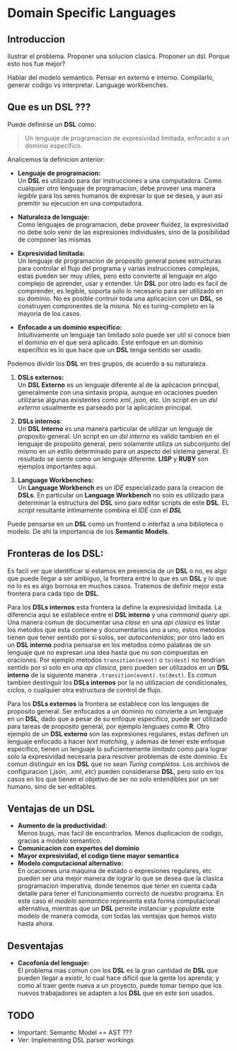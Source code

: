 # Domain Specific Languages

## Introduccion

Ilustrar el problema. Proponer una solucion clasica. Proponer un dsl. Porque
esto nos fue mejor?

Hablar del modelo semantico. Pensar en externo e interno. Compilarlo, generar
codigo vs interpretar. Language workbenches.

## Que es un DSL ???

Puede definirse un **DSL** como:

> Un lenguaje de programacion de expresividad limitada, enfocado a un dominio
> especifico.

Analicemos la definicion anterior:

- **Lenguaje de programacion:**  
  Un **DSL** es utilizado para dar instrucciones a una computadora. Como
  cualquier otro lenguaje de programacion, debe proveer una manera _legible_
  para los seres humanos de expresar lo que se desea, y aun asi premitir su
  ejecucion en una computadora.

- **Naturaleza de lenguaje:**  
  Como lenguajes de programacion, debe proveer fluidez, la expresividad no
  debe solo venir de las expresiones individuales, sino de la posibilidad de
  componer las mismas

- **Expresividad limitada:**  
  Un lenguaje de programacion de proposito general posee estructuras para
  controlar el flujo del programa y varias instrucciones complejas, estas
  pueden ser muy utiles, pero esto convierte al lenguaje en algo complejo de
  aprender, usar y entender. Un **DSL** por otro lado es facil de comprender,
  es legible, soporta solo lo necesario para ser utilizado en su dominio. No
  es posible contruir toda una aplicacion con un **DSL**, se construyen
  componentes de la misma. No es turing-completo en la mayoria de los casos.

- **Enfocado a un dominio especifico:**  
  Intuitivamente un lenguaje tan limitado solo puede ser util si conoce bien
  el dominio en el que sera aplicado. Este enfoque en un dominio especifico
  es lo que hace que un **DSL** tenga sentido ser usado.

Podemos dividir los **DSL** en tres grupos, de acuerdo a su naturaleza.

1. **DSLs externos:**  
   Un **DSL Externo** es un lenguaje diferente al de la aplicacion principal,
   generalmente con una sintaxis propia, aunque en ocaciones pueden
   utilizarse algunas existentes como _xml_, _json_, etc. Un script en un
   _dsl externo_ usualmente es parseado por la aplicacion principal.

2. **DSLs internos**:  
   Un **DSL Interno** es una manera particular de utilizar un lenguaje de
   proposito general. Un script en un _dsl interno_ es valido tambien en el
   lenguaje de proposito general, pero solamente utiliza un subconjunto del
   mismo en un estilo determinado para un aspecto del sistema general. El
   resultado se siente como un lenguaje diferente. **LISP** y **RUBY** son
   ejemplos importantes aqui.

3. **Language Workbenches:**  
   Un **Language Workbench** es un _IDE_ especializado para la creacion de
   **DSLs**. En particular un **Language Workbench** no solo es utilizado
   para determinar la estructura del **DSL** sino para editar scripts de este
   **DSL**. EL _script_ resultante intimamente combina el _IDE_ con el
   _**DSL**_

Puede pensarse en un **DSL** como un frontend o interfaz a una biblioteca o
modelo. De ahi la importancia de los **Semantic Models**.

## Fronteras de los DSL:

Es facil ver que identificar si estamos en presencia de un **DSL** o no, es
algo que puede llegar a ser ambiguo, la frontera entre lo que es un **DSL** y
lo que no lo es es algo borrosa en muchos casos. Tratemos de definir mejor
esta frontera para cada tipo de **DSL**.

Para los **DSLs internos** esta frontera la define la expresividad limitada.
La diferencia aqui se establece entre el **DSL interno** y una _command query
api_. Una manera comun de documentar una _clase_ en una _api clasica_ es
listar los metodos que esta contiene y documentarlos uno a uno, estos metodos
tienen que tener sentido por si solos, ser _autocontenidos_; por otro lado en
un **DSL interno** podria pensarse en los metodos como palabras de un
lenguaje que no expresan una idea hasta que no son compuestas en oraciones.
Por ejemplo metodos `transition(event)` o `to(dest)` no tendrian sentido por
si solo en una _api clasica_, pero pueden ser utilizados en un **DSL
interno** de la siguiente manera `.transition(event).to(dest)`. Es comun
tambien destinguir los **DSLs internos** por la no utilizacion de
condicionales, ciclos, o cualquier otra estructura de control de flujo.

Para los **DSLs externos** la frontera se establece con los lenguajes de
proposito general. Ser enfocados a un dominio no convierte a un lenguaje en
un **DSL**, dado que a pesar de su enfoque especifico, puede ser utilizado
para tareas de proposito general, por ejemplo lenguaes como **R**. Otro
ejemplo de un **DSL externo** son las expresiones regulares, estas definen un
lenguaje enfocado a hacer _text matching_, y ademas de tener este enfoque
especifico, tienen un lenguaje lo suficientemente _limitado_ como para lograr
solo la expresividad necesaria para resolver problemas de este dominio. Es
comun distinguir en los **DSL** que no sean _Turing completos_. Los archivos
de configuracion (_.json_, _.xml_, _etc_) pueden considerarse **DSL**, pero
solo en los casos en los que tienen el objetivo de ser no solo entendibles
por un ser humano, sino de ser editables.

## Ventajas de un DSL

- **Aumento de la productividad:**  
  Menos bugs, mas facil de encontrarlos. Menos duplicacion de codigo, gracias
  a modelo semantico.
- **Comunicacion con expertos del dominio**
- **Mayor expresividad, el codigo tiene mayor semantica**
- **Modelo computacional alternativo:**  
  En ocaciones una maquina de estado o expresiones regulares, etc pueden ser
  una mejor manera de lograr lo que se desea que la clasica programacion
  imperativa, donde tenemos que tener en cuenta cada detalle para tener el
  funcionamiento correcto de nuestro programa. En este caso el
  _modelo semantico_ representa esta forma computacional alternativa,
  mientras que un **DSL** permite instanciar y _populate_ este modelo de
  manera comoda, con todas las ventajas que hemos visto hasta ahora.

## Desventajas

- **Cacofonia del lenguaje:**  
  El problema mas comun con los **DSL** es la gran cantidad de **DSL** que
  pueden llegar a existir, lo cual hace dificil que la gente los aprenda; y
  como al traer gente nueva a un proyecto, puede tomar tiempo que los nuevos
  trabajadores se adapten a los **DSL** que en este son usados.

## TODO

- Important: Semantic Model == AST ???
- Ver: Implementing DSL parser workings
